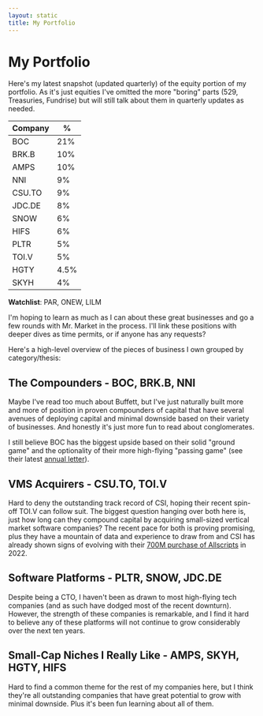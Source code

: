 ```yaml
---
layout: static
title: My Portfolio
---
```


# My Portfolio

Here's my latest snapshot (updated quarterly) of the equity portion of my portfolio.  As it's just equities I've omitted the more "boring" parts (529, Treasuries, Fundrise) but will still talk about them in quarterly updates as needed.

<table>
    <thead>
        <tr><th>Company</th><th>%</th></tr>
	</thead>
	<tbody>
	    <tr><td>BOC</td><td>21%</td></tr>
	    <tr><td>BRK.B</td><td>10%</td></tr>
        <tr><td>AMPS</td><td>10%</td></tr>
	    <tr><td>NNI</td><td>9%</td></tr>
	    <tr><td>CSU.TO</td><td>9%</td></tr>
	    <tr><td>JDC.DE</td><td>8%</td></tr>
        <tr><td>SNOW</td><td>6%</td></tr>        
        <tr><td>HIFS</td><td>6%</td></tr>
        <tr><td>PLTR</td><td>5%</td></tr>
        <tr><td>TOI.V</td><td>5%</td></tr>
	    <tr><td>HGTY</td><td>4.5%</td></tr>
        <tr><td>SKYH</td><td>4%</td></tr>
    </tbody>
</table>

**Watchlist**: PAR, ONEW, LILM

I'm hoping to learn as much as I can about these great businesses and go a few rounds with Mr. Market in the process.  I'll link these positions with deeper dives as time permits, or if anyone has any requests?

Here's a high-level overview of the pieces of business I own grouped by category/thesis:

## The Compounders - BOC, BRK.B, NNI

Maybe I've read too much about Buffett, but I've just naturally built more and more of position in proven compounders of capital that have several avenues of deploying capital and minimal downside based on their variety of businesses.  And honestly it's just more fun to read about conglomerates.  

I still believe BOC has the biggest upside based on their solid "ground game" and the optionality of their more high-flying "passing game" (see their latest [annual letter](https://s29.q4cdn.com/675306481/files/doc_financials/2021/ar/2021-Annual-Letter.pdf)).

## VMS Acquirers - CSU.TO, TOI.V

Hard to deny the outstanding track record of CSI, hoping their recent spin-off TOI.V can follow suit.  The biggest question hanging over both here is, just how long can they compound capital by acquiring small-sized vertical market software companies?  The recent pace for both is proving promising, plus they have a mountain of data and experience to draw from and CSI has already shown signs of evolving with their [700M purchase of Allscripts](https://twitter.com/Teemacsj/status/1499378195287756802) in 2022.

## Software Platforms - PLTR, SNOW, JDC.DE

Despite being a CTO, I haven't been as drawn to most high-flying tech companies (and as such have dodged most of the recent downturn).  However, the strength of these companies is remarkable, and I find it hard to believe any of these platforms will not continue to grow considerably over the next ten years.

## Small-Cap Niches I Really Like - AMPS, SKYH, HGTY, HIFS

Hard to find a common theme for the rest of my companies here, but I think they're all outstanding companies that have great potential to grow with minimal downside.  Plus it's been fun learning about all of them.
